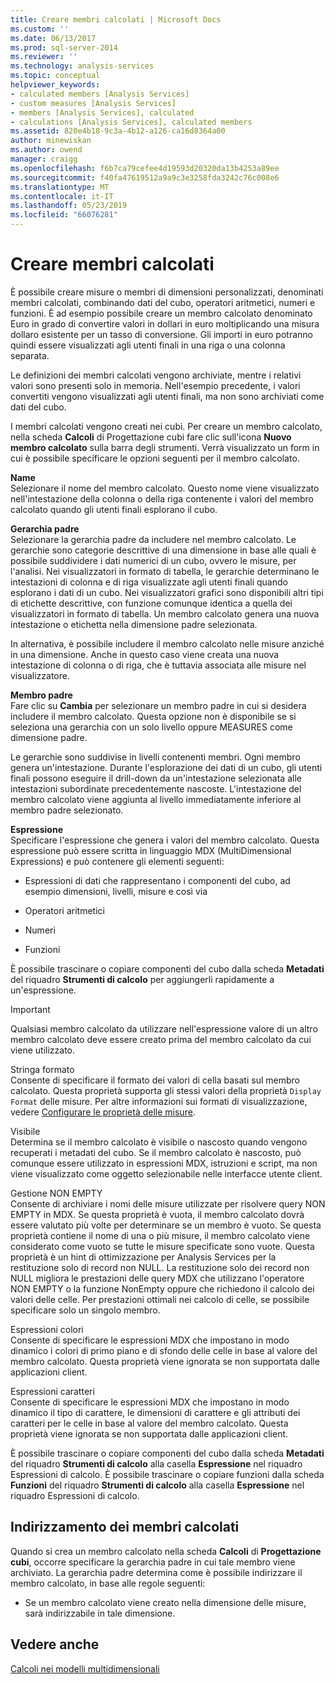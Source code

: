 ```yaml
---
title: Creare membri calcolati | Microsoft Docs
ms.custom: ''
ms.date: 06/13/2017
ms.prod: sql-server-2014
ms.reviewer: ''
ms.technology: analysis-services
ms.topic: conceptual
helpviewer_keywords:
- calculated members [Analysis Services]
- custom measures [Analysis Services]
- members [Analysis Services], calculated
- calculations [Analysis Services], calculated members
ms.assetid: 820e4b18-9c3a-4b12-a126-ca16d8364a00
author: minewiskan
ms.author: owend
manager: craigg
ms.openlocfilehash: f6b7ca79cefee4d19593d20320da13b4253a89ee
ms.sourcegitcommit: f40fa47619512a9a9c3e3258fda3242c76c008e6
ms.translationtype: MT
ms.contentlocale: it-IT
ms.lasthandoff: 05/23/2019
ms.locfileid: "66076281"
---
```

# <a name="create-calculated-members"></a>Creare membri calcolati
  È possibile creare misure o membri di dimensioni personalizzati, denominati membri calcolati, combinando dati del cubo, operatori aritmetici, numeri e funzioni. È ad esempio possibile creare un membro calcolato denominato Euro in grado di convertire valori in dollari in euro moltiplicando una misura dollaro esistente per un tasso di conversione. Gli importi in euro potranno quindi essere visualizzati agli utenti finali in una riga o una colonna separata.  
  
 Le definizioni dei membri calcolati vengono archiviate, mentre i relativi valori sono presenti solo in memoria. Nell'esempio precedente, i valori convertiti vengono visualizzati agli utenti finali, ma non sono archiviati come dati del cubo.  
  
 I membri calcolati vengono creati nei cubi. Per creare un membro calcolato, nella scheda **Calcoli** di Progettazione cubi fare clic sull'icona **Nuovo membro calcolato** sulla barra degli strumenti. Verrà visualizzato un form in cui è possibile specificare le opzioni seguenti per il membro calcolato.  
  
 **Name**  
 Selezionare il nome del membro calcolato. Questo nome viene visualizzato nell'intestazione della colonna o della riga contenente i valori del membro calcolato quando gli utenti finali esplorano il cubo.  
  
 **Gerarchia padre**  
 Selezionare la gerarchia padre da includere nel membro calcolato. Le gerarchie sono categorie descrittive di una dimensione in base alle quali è possibile suddividere i dati numerici di un cubo, ovvero le misure, per l'analisi. Nei visualizzatori in formato di tabella, le gerarchie determinano le intestazioni di colonna e di riga visualizzate agli utenti finali quando esplorano i dati di un cubo. Nei visualizzatori grafici sono disponibili altri tipi di etichette descrittive, con funzione comunque identica a quella dei visualizzatori in formato di tabella. Un membro calcolato genera una nuova intestazione o etichetta nella dimensione padre selezionata.  
  
 In alternativa, è possibile includere il membro calcolato nelle misure anziché in una dimensione. Anche in questo caso viene creata una nuova intestazione di colonna o di riga, che è tuttavia associata alle misure nel visualizzatore.  
  
 **Membro padre**  
 Fare clic su **Cambia** per selezionare un membro padre in cui si desidera includere il membro calcolato. Questa opzione non è disponibile se si seleziona una gerarchia con un solo livello oppure MEASURES come dimensione padre.  
  
 Le gerarchie sono suddivise in livelli contenenti membri. Ogni membro genera un'intestazione. Durante l'esplorazione dei dati di un cubo, gli utenti finali possono eseguire il drill-down da un'intestazione selezionata alle intestazioni subordinate precedentemente nascoste. L'intestazione del membro calcolato viene aggiunta al livello immediatamente inferiore al membro padre selezionato.  
  
 **Espressione**  
 Specificare l'espressione che genera i valori del membro calcolato. Questa espressione può essere scritta in linguaggio MDX (MultiDimensional Expressions) e può contenere gli elementi seguenti:  
  
-   Espressioni di dati che rappresentano i componenti del cubo, ad esempio dimensioni, livelli, misure e così via  
  
-   Operatori aritmetici  
  
-   Numeri  
  
-   Funzioni  
  
 È possibile trascinare o copiare componenti del cubo dalla scheda **Metadati** del riquadro **Strumenti di calcolo** per aggiungerli rapidamente a un'espressione.  
  
> [!IMPORTANT]  
>  Qualsiasi membro calcolato da utilizzare nell'espressione valore di un altro membro calcolato deve essere creato prima del membro calcolato da cui viene utilizzato.  
  
 Stringa formato  
 Consente di specificare il formato dei valori di cella basati sul membro calcolato. Questa proprietà supporta gli stessi valori della proprietà `Display Format` delle misure. Per altre informazioni sui formati di visualizzazione, vedere [Configurare le proprietà delle misure](configure-measure-properties.md).  
  
 Visibile  
 Determina se il membro calcolato è visibile o nascosto quando vengono recuperati i metadati del cubo. Se il membro calcolato è nascosto, può comunque essere utilizzato in espressioni MDX, istruzioni e script, ma non viene visualizzato come oggetto selezionabile nelle interfacce utente client.  
  
 Gestione NON EMPTY  
 Consente di archiviare i nomi delle misure utilizzate per risolvere query NON EMPTY in MDX. Se questa proprietà è vuota, il membro calcolato dovrà essere valutato più volte per determinare se un membro è vuoto. Se questa proprietà contiene il nome di una o più misure, il membro calcolato viene considerato come vuoto se tutte le misure specificate sono vuote. Questa proprietà è un hint di ottimizzazione per Analysis Services per la restituzione solo di record non NULL. La restituzione solo dei record non NULL migliora le prestazioni delle query MDX che utilizzano l'operatore NON EMPTY o la funzione NonEmpty oppure che richiedono il calcolo dei valori delle celle. Per prestazioni ottimali nei calcolo di celle, se possibile specificare solo un singolo membro.  
  
 Espressioni colori  
 Consente di specificare le espressioni MDX che impostano in modo dinamico i colori di primo piano e di sfondo delle celle in base al valore del membro calcolato. Questa proprietà viene ignorata se non supportata dalle applicazioni client.  
  
 Espressioni caratteri  
 Consente di specificare le espressioni MDX che impostano in modo dinamico il tipo di carattere, le dimensioni di carattere e gli attributi dei caratteri per le celle in base al valore del membro calcolato. Questa proprietà viene ignorata se non supportata dalle applicazioni client.  
  
 È possibile trascinare o copiare componenti del cubo dalla scheda **Metadati** del riquadro **Strumenti di calcolo** alla casella **Espressione** nel riquadro Espressioni di calcolo. È possibile trascinare o copiare funzioni dalla scheda **Funzioni** del riquadro **Strumenti di calcolo** alla casella **Espressione** nel riquadro Espressioni di calcolo.  
  
## <a name="addressing-calculated-members"></a>Indirizzamento dei membri calcolati  
 Quando si crea un membro calcolato nella scheda **Calcoli** di **Progettazione cubi**, occorre specificare la gerarchia padre in cui tale membro viene archiviato. La gerarchia padre determina come è possibile indirizzare il membro calcolato, in base alle regole seguenti:  
  
-   Se un membro calcolato viene creato nella dimensione delle misure, sarà indirizzabile in tale dimensione.  
  
## <a name="see-also"></a>Vedere anche  
 [Calcoli nei modelli multidimensionali](calculations-in-multidimensional-models.md)  
  
  
